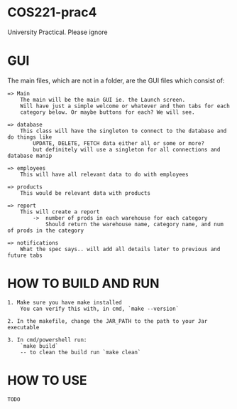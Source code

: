 # COS221-prac4
University Practical. Please ignore

# GUI
The main files, which are not in a folder, are the GUI files which consist of:

    => Main
        The main will be the main GUI ie. the Launch screen.
        Will have just a simple welcome or whatever and then tabs for each
        category below. Or maybe buttons for each? We will see.

    => database
        This class will have the singleton to connect to the database and do things like
            UPDATE, DELETE, FETCH data either all or some or more?
            but definitely will use a singleton for all connections and database manip

    => employees
        This will have all relevant data to do with employees

    => products
        This would be relevant data with products

    => report
        This will create a report
            ->  number of prods in each warehouse for each category
                Should return the warehouse name, category name, and num of prods in the category

    => notifications
        What the spec says.. will add all details later to previous and future tabs

# HOW TO BUILD AND RUN

    1. Make sure you have make installed
        You can verify this with, in cmd, `make --version`

    2. In the makefile, change the JAR_PATH to the path to your Jar executable

    3. In cmd/powershell run:
        `make build`
        -- to clean the build run `make clean`

# HOW TO USE
    TODO